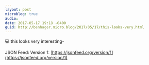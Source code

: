 ```yaml
---
layout: post
microblog: true
audio: 
date: 2017-05-17 19:18 -0400
guid: http://benhager.micro.blog/2017/05/17/this-looks-very.html
---
```

💻 this looks very interesting-

JSON Feed: Version 1: [https://jsonfeed.org/version/1](https://jsonfeed.org/version/1)
